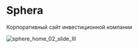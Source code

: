 # Sphera
Корпоративный сайт инвестиционной компании


![sphere_home_02_slide_III](https://user-images.githubusercontent.com/62849901/149631117-276bb0ed-37ed-459b-8925-27e75a3950a9.jpg)



